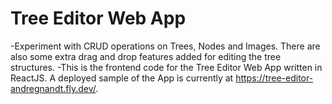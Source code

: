 # Tree Editor Web App

-Experiment with CRUD operations on Trees, Nodes and Images. There are also some extra drag and drop features added for editing the tree structures.
-This is the frontend code for the Tree Editor Web App written in ReactJS. A deployed sample of the App is currently at https://tree-editor-andregnandt.fly.dev/.

